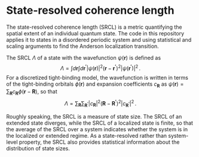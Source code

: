 # State-resolved coherence length
The state-resolved coherence length (SRCL) is a metric quantifying the spatial extent of an individual quantum state. The code in this repository applies it to states in a disordered periodic system and using statistical and scaling arguments to find the Anderson localization transition.

The SRCL $\Lambda$ of a state with the wavefunction $\psi(\bm{r})$ is defined as
$$
\Lambda = \int d\bm{r} \int d\bm{r^\prime} \left|\psi(\bm{r})\right|^2 \left(\bm{r}-\bm{r^\prime}\right)^2 \left|\psi(\bm{r^\prime})\right|^2 \, .
$$
For a discretized tight-binding model, the wavefunction is written in terms of the tight-binding orbitals $\phi(\bm{r})$ and expansion coefficients $c_{\bm{R}}$ as $\psi(\bm{r}) = \sum_{\bm{R}} c_{\bm{R}} \phi(\bm{r}-\bm{R})$, so that
$$
\Lambda = \sum_{\bm{R}} \sum_{\bm{R^\prime}} \left|c_{\bm{R}}\right|^2 \left(\bm{R}-\bm{R^\prime}\right)^2 \left|c_{\bm{R^\prime}}\right|^2 \, .
$$

Roughly speaking, the SRCL is a measure of state size. The SRCL of an extended state diverges, while the SRCL of a localized state is finite, so that the average of the SRCL over a system indicates whether the system is in the localized or extended regime. As a state-resolved rather than system-level property, the SRCL also provides statistical information about the distribution of state sizes.
